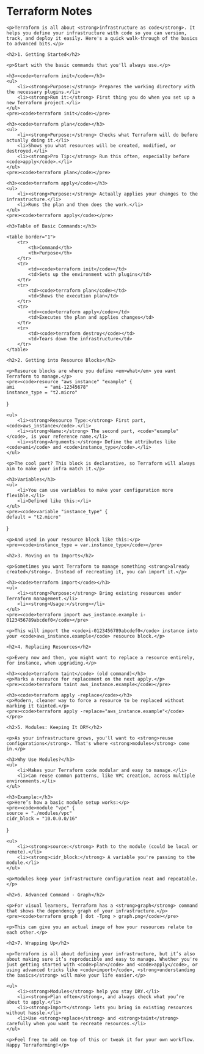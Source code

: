 <!DOCTYPE html>
<html lang="en">
<head>
    <meta charset="UTF-8">
    <meta name="viewport" content="width=device-width, initial-scale=1.0">
    <title>Terraform Notes</title>
</head>
<body>
    <h1>Terraform Notes</h1>

    <p>Terraform is all about <strong>infrastructure as code</strong>. It helps you define your infrastructure with code so you can version, track, and deploy it easily. Here's a quick walk-through of the basics to advanced bits.</p>

    <h2>1. Getting Started</h2>

    <p>Start with the basic commands that you'll always use.</p>

    <h3><code>terraform init</code></h3>
    <ul>
        <li><strong>Purpose:</strong> Prepares the working directory with the necessary plugins.</li>
        <li><strong>Run it:</strong> First thing you do when you set up a new Terraform project.</li>
    </ul>
    <pre><code>terraform init</code></pre>

    <h3><code>terraform plan</code></h3>
    <ul>
        <li><strong>Purpose:</strong> Checks what Terraform will do before actually doing it.</li>
        <li>Shows you what resources will be created, modified, or destroyed.</li>
        <li><strong>Pro Tip:</strong> Run this often, especially before <code>apply</code>.</li>
    </ul>
    <pre><code>terraform plan</code></pre>

    <h3><code>terraform apply</code></h3>
    <ul>
        <li><strong>Purpose:</strong> Actually applies your changes to the infrastructure.</li>
        <li>Runs the plan and then does the work.</li>
    </ul>
    <pre><code>terraform apply</code></pre>

    <h3>Table of Basic Commands:</h3>

    <table border="1">
        <tr>
            <th>Command</th>
            <th>Purpose</th>
        </tr>
        <tr>
            <td><code>terraform init</code></td>
            <td>Sets up the environment with plugins</td>
        </tr>
        <tr>
            <td><code>terraform plan</code></td>
            <td>Shows the execution plan</td>
        </tr>
        <tr>
            <td><code>terraform apply</code></td>
            <td>Executes the plan and applies changes</td>
        </tr>
        <tr>
            <td><code>terraform destroy</code></td>
            <td>Tears down the infrastructure</td>
        </tr>
    </table>

    <h2>2. Getting into Resource Blocks</h2>

    <p>Resource blocks are where you define <em>what</em> you want Terraform to manage.</p>
    <pre><code>resource "aws_instance" "example" {
    ami           = "ami-12345678"
    instance_type = "t2.micro"
}</code></pre>

    <ul>
        <li><strong>Resource Type:</strong> First part, <code>aws_instance</code>.</li>
        <li><strong>Name:</strong> The second part, <code>"example"</code>, is your reference name.</li>
        <li><strong>Arguments:</strong> Define the attributes like <code>ami</code> and <code>instance_type</code>.</li>
    </ul>

    <p>The cool part? This block is declarative, so Terraform will always aim to make your infra match it.</p>

    <h3>Variables</h3>
    <ul>
        <li>You can use variables to make your configuration more flexible.</li>
        <li>Defined like this:</li>
    </ul>
    <pre><code>variable "instance_type" {
    default = "t2.micro"
}</code></pre>

    <p>And used in your resource block like this:</p>
    <pre><code>instance_type = var.instance_type</code></pre>

    <h2>3. Moving on to Imports</h2>

    <p>Sometimes you want Terraform to manage something <strong>already created</strong>. Instead of recreating it, you can import it.</p>

    <h3><code>terraform import</code></h3>
    <ul>
        <li><strong>Purpose:</strong> Bring existing resources under Terraform management.</li>
        <li><strong>Usage:</strong></li>
    </ul>
    <pre><code>terraform import aws_instance.example i-0123456789abcdef0</code></pre>

    <p>This will import the <code>i-0123456789abcdef0</code> instance into your <code>aws_instance.example</code> resource block.</p>

    <h2>4. Replacing Resources</h2>

    <p>Every now and then, you might want to replace a resource entirely, for instance, when upgrading.</p>

    <h3><code>terraform taint</code> (old command)</h3>
    <p>Marks a resource for replacement on the next apply.</p>
    <pre><code>terraform taint aws_instance.example</code></pre>

    <h3><code>terraform apply -replace</code></h3>
    <p>Modern, cleaner way to force a resource to be replaced without marking it tainted.</p>
    <pre><code>terraform apply -replace="aws_instance.example"</code></pre>

    <h2>5. Modules: Keeping It DRY</h2>

    <p>As your infrastructure grows, you'll want to <strong>reuse configurations</strong>. That's where <strong>modules</strong> come in.</p>

    <h3>Why Use Modules?</h3>
    <ul>
        <li>Makes your Terraform code modular and easy to manage.</li>
        <li>Can reuse common patterns, like VPC creation, across multiple environments.</li>
    </ul>

    <h3>Example:</h3>
    <p>Here’s how a basic module setup works:</p>
    <pre><code>module "vpc" {
    source = "./modules/vpc"
    cidr_block = "10.0.0.0/16"
}</code></pre>

    <ul>
        <li><strong>source:</strong> Path to the module (could be local or remote).</li>
        <li><strong>cidr_block:</strong> A variable you're passing to the module.</li>
    </ul>

    <p>Modules keep your infrastructure configuration neat and repeatable.</p>

    <h2>6. Advanced Command - Graph</h2>

    <p>For visual learners, Terraform has a <strong>graph</strong> command that shows the dependency graph of your infrastructure.</p>
    <pre><code>terraform graph | dot -Tpng > graph.png</code></pre>

    <p>This can give you an actual image of how your resources relate to each other.</p>

    <h2>7. Wrapping Up</h2>

    <p>Terraform is all about defining your infrastructure, but it’s also about making sure it’s reproducible and easy to manage. Whether you're just getting started with <code>plan</code> and <code>apply</code>, or using advanced tricks like <code>import</code>, <strong>understanding the basics</strong> will make your life easier.</p>

    <ul>
        <li><strong>Modules</strong> help you stay DRY.</li>
        <li><strong>Plan often</strong>, and always check what you’re about to apply.</li>
        <li><strong>Import</strong> lets you bring in existing resources without hassle.</li>
        <li>Use <strong>replace</strong> and <strong>taint</strong> carefully when you want to recreate resources.</li>
    </ul>

    <p>Feel free to add on top of this or tweak it for your own workflow. Happy Terraforming!</p>
</body>
</html>
